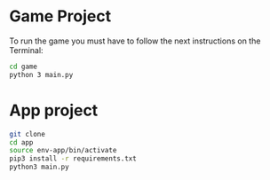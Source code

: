 # Game Project

To run the game you must have to follow the next instructions on the Terminal:

```sh
cd game
python 3 main.py 
```

# App project
```sh
git clone
cd app
source env-app/bin/activate
pip3 install -r requirements.txt
python3 main.py
```
